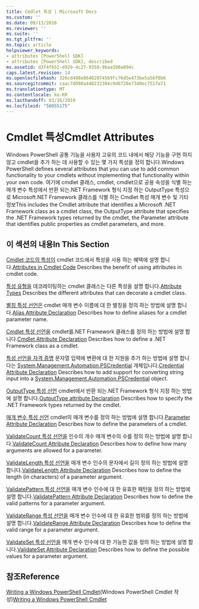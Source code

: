 ```yaml
---
title: Cmdlet 특성 | Microsoft Docs
ms.custom: ''
ms.date: 09/13/2016
ms.reviewer: ''
ms.suite: ''
ms.tgt_pltfrm: ''
ms.topic: article
helpviewer_keywords:
- attributes [PowerShell SDK]
- attributes [PowerShell SDK], described
ms.assetid: d3f4f652-d929-4c27-9358-9baa390a094c
caps.latest.revision: 14
ms.openlocfilehash: 326cd408e86402974569fc76d5e473be5a56f0b6
ms.sourcegitcommit: caac7d098a448232304c9d6728e7340ec7517a71
ms.translationtype: MT
ms.contentlocale: ko-KR
ms.lasthandoff: 03/16/2019
ms.locfileid: "58055175"
---
```

# <a name="cmdlet-attributes"></a><span data-ttu-id="aee86-102">Cmdlet 특성</span><span class="sxs-lookup"><span data-stu-id="aee86-102">Cmdlet Attributes</span></span>

<span data-ttu-id="aee86-103">Windows PowerShell 공통 기능을 사용자 고유의 코드 내에서 해당 기능을 구현 하지 않고 cmdlet을 추가 하는 데 사용할 수 있는 몇 가지 특성을 정의 합니다.</span><span class="sxs-lookup"><span data-stu-id="aee86-103">Windows PowerShell defines several attributes that you can use to add common functionality to your cmdlets without implementing that functionality within your own code.</span></span> <span data-ttu-id="aee86-104">여기에 cmdlet 클래스, cmdlet, cmdlet으로 공용 속성을 식별 하는 매개 변수 특성에서 반환 되는.NET Framework 형식 지정 하는 OutputType 특성으로 Microsoft.NET Framework 클래스를 식별 하는 Cmdlet 특성 매개 변수 및 기타 정보</span><span class="sxs-lookup"><span data-stu-id="aee86-104">This includes the Cmdlet attribute that identifies a Microsoft .NET Framework class as a cmdlet class, the OutputType attribute that specifies the .NET Framework types returned by the cmdlet, the Parameter attribute that identifies public properties as cmdlet parameters, and more.</span></span>

## <a name="in-this-section"></a><span data-ttu-id="aee86-105">이 섹션의 내용</span><span class="sxs-lookup"><span data-stu-id="aee86-105">In This Section</span></span>

<span data-ttu-id="aee86-106">[Cmdlet 코드의 특성이](./attributes-in-cmdlet-code.md) cmdlet 코드에서 특성을 사용 하는 혜택에 설명 합니다.</span><span class="sxs-lookup"><span data-stu-id="aee86-106">[Attributes in Cmdlet Code](./attributes-in-cmdlet-code.md) Describes the benefit of using attributes in cmdlet code.</span></span>

<span data-ttu-id="aee86-107">[특성 유형을](./attribute-types.md) 데코레이팅하는 cmdlet 클래스는 다른 특성을 설명 합니다.</span><span class="sxs-lookup"><span data-stu-id="aee86-107">[Attribute Types](./attribute-types.md) Describes the different attributes that can decorate a cmdlet class.</span></span>

<span data-ttu-id="aee86-108">[별칭 특성 선언은](./alias-attribute-declaration.md) cmdlet 매개 변수 이름에 대 한 별칭을 정의 하는 방법에 설명 합니다.</span><span class="sxs-lookup"><span data-stu-id="aee86-108">[Alias Attribute Declaration](./alias-attribute-declaration.md) Describes how to define aliases for a cmdlet parameter name.</span></span>

<span data-ttu-id="aee86-109">[Cmdlet 특성 선언을](./cmdlet-attribute-declaration.md) cmdlet를.NET Framework 클래스를 정의 하는 방법에 설명 합니다.</span><span class="sxs-lookup"><span data-stu-id="aee86-109">[Cmdlet Attribute Declaration](./cmdlet-attribute-declaration.md) Describes how to define a .NET Framework class as a cmdlet.</span></span>

<span data-ttu-id="aee86-110">[특성 선언을 자격 증명](./credential-attribute-declaration.md) 문자열 입력에 변환에 대 한 지원을 추가 하는 방법에 설명 합니다는 [System.Management.Automation.PSCredential](/dotnet/api/System.Management.Automation.PSCredential) 개체입니다.</span><span class="sxs-lookup"><span data-stu-id="aee86-110">[Credential Attribute Declaration](./credential-attribute-declaration.md) Describes how to add support for converting string input into a [System.Management.Automation.PSCredential](/dotnet/api/System.Management.Automation.PSCredential) object.</span></span>

<span data-ttu-id="aee86-111">[OutputType 특성 선언](./outputtype-attribute-declaration.md) cmdlet에서 반환 되는.NET Framework 형식 지정 하는 방법에 설명 합니다.</span><span class="sxs-lookup"><span data-stu-id="aee86-111">[OutputType attribute Declaration](./outputtype-attribute-declaration.md) Describes how to specify the .NET Framework types returned by the cmdlet.</span></span>

<span data-ttu-id="aee86-112">[매개 변수 특성 선언](./parameter-attribute-declaration.md) cmdlet의 매개 변수를 정의 하는 방법에 설명 합니다.</span><span class="sxs-lookup"><span data-stu-id="aee86-112">[Parameter Attribute Declaration](./parameter-attribute-declaration.md) Describes how to define the parameters of a cmdlet.</span></span>

<span data-ttu-id="aee86-113">[ValidateCount 특성 선언을](./validatecount-attribute-declaration.md) 인수의 개수 매개 변수의 수를 정의 하는 방법에 설명 합니다.</span><span class="sxs-lookup"><span data-stu-id="aee86-113">[ValidateCount Attribute Declaration](./validatecount-attribute-declaration.md) Describes how to define how many arguments are allowed for a parameter.</span></span>

<span data-ttu-id="aee86-114">[ValidateLength 특성 선언을](./validatelength-attribute-declaration.md) 매개 변수 인수의 문자에서 길이 정의 하는 방법에 설명 합니다.</span><span class="sxs-lookup"><span data-stu-id="aee86-114">[ValidateLength Attribute Declaration](./validatelength-attribute-declaration.md) Describes how to define the length (in characters) of a parameter argument.</span></span>

<span data-ttu-id="aee86-115">[ValidatePattern 특성 선언을](./validatepattern-attribute-declaration.md) 매개 변수 인수에 대 한 유효한 패턴을 정의 하는 방법에 설명 합니다.</span><span class="sxs-lookup"><span data-stu-id="aee86-115">[ValidatePattern Attribute Declaration](./validatepattern-attribute-declaration.md) Describes how to define the valid patterns for a parameter argument.</span></span>

<span data-ttu-id="aee86-116">[ValidateRange 특성 선언을](./validaterange-attribute-declaration.md) 매개 변수 인수에 대 한 유효한 범위를 정의 하는 방법에 설명 합니다.</span><span class="sxs-lookup"><span data-stu-id="aee86-116">[ValidateRange Attribute Declaration](./validaterange-attribute-declaration.md) Describes how to define the valid range for a parameter argument.</span></span>

<span data-ttu-id="aee86-117">[ValidateSet 특성 선언을](./validateset-attribute-declaration.md) 매개 변수 인수에 대 한 가능한 값을 정의 하는 방법에 설명 합니다.</span><span class="sxs-lookup"><span data-stu-id="aee86-117">[ValidateSet Attribute Declaration](./validateset-attribute-declaration.md) Describes how to define the possible values for a parameter argument.</span></span>

## <a name="reference"></a><span data-ttu-id="aee86-118">참조</span><span class="sxs-lookup"><span data-stu-id="aee86-118">Reference</span></span>

<span data-ttu-id="aee86-119">[Writing a Windows PowerShell Cmdlet](./writing-a-windows-powershell-cmdlet.md)(Windows PowerShell Cmdlet 작성)</span><span class="sxs-lookup"><span data-stu-id="aee86-119">[Writing a Windows PowerShell Cmdlet](./writing-a-windows-powershell-cmdlet.md)</span></span>
